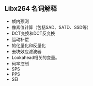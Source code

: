 ## **Libx264 名词解释**

- 帧内预测
- 像素值计算（包括SAD、SATD、SSD等）
- DCT变换和DCT反变换
- 运动补偿
- 始化量化和反量化
- 去块效应滤波器
- Lookahead相关的变量。
- 码率控制
- SPS
- PPS
- SEI
